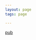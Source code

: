 ```yaml
---
layout: page
tags: page

---
```


<a href="https://drive.google.com/drive/folders/1Js32LJaQlq90w1OdrI8GGi5UkK4Yw8BF?usp=sharing">pub</a>